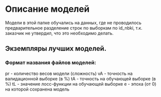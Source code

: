 # Описание моделей
Модели в этой папке обучались на данных, где не проводилось предварительное разделение строк по выборкам по id_nbki, т.к. заказчик не утвердил, что это необходимо делать.

## Экземпляры лучших моделей.

### Формат названия файлов моделей:
pr - количество весов модели (сложность)
vA - точность на валидационной выборке (в %)
tA - точность на обучающей выборке (в %)
tL - значение лосс-функции на обучающей выборке
e - эпоха (от 0) на которой сохранена модель
